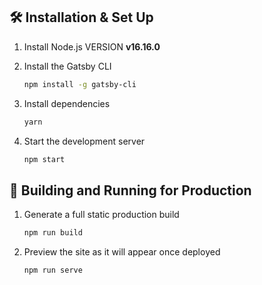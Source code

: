 ## 🛠 Installation & Set Up

1. Install Node.js VERSION **v16.16.0**

2. Install the Gatsby CLI

   ```sh
   npm install -g gatsby-cli
   ```

3. Install dependencies

   ```sh
   yarn
   ```

4. Start the development server

   ```sh
   npm start
   ```

## 🚀 Building and Running for Production

1. Generate a full static production build

   ```sh
   npm run build
   ```

1. Preview the site as it will appear once deployed

   ```sh
   npm run serve
   ```

